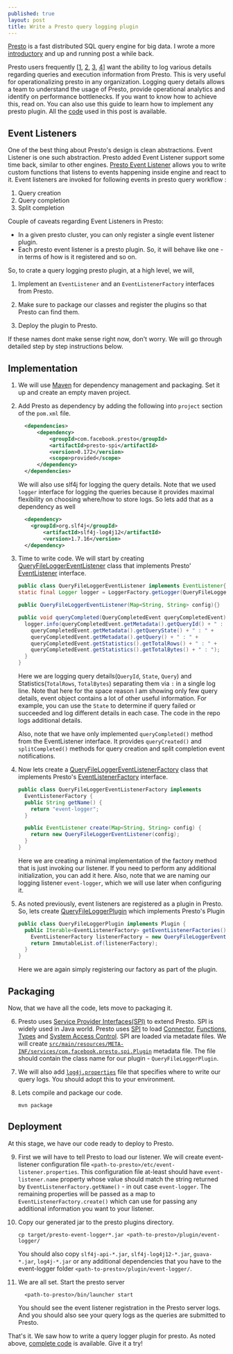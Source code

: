```yaml
---
published: true
layout: post
title: Write a Presto query logging plugin
---
```

[Presto](https://prestodb.io/) is a fast distributed SQL query engine for big data. I wrote a more [introductory](http://dharmeshkakadia.github.io/presto-hdinsight/) and up and running post a while back.

Presto users frequently [[1](https://stackoverflow.com/questions/47286733/logging-all-presto-queries), [2](https://groups.google.com/forum/#!topic/presto-users/9jV7iOfdqeY), [3](https://groups.google.com/forum/#!topic/presto-users/zN2DFnzy5bs), [4](https://groups.google.com/forum/#!topic/presto-users/i1aG5LO40SY)] want the ability to log various details regarding queries and execution information from Presto. This is very useful for operationalizing presto in any organization. Logging query details allows a team to understand the usage of Presto, provide operational analytics and identify on performance bottlenecks. If you want to know how to achieve this, read on. You can also use this guide to learn how to implement any presto plugin. All the [code](https://github.com/dharmeshkakadia/presto-event-logger) used in this post is available. 

## Event Listeners

One of the best thing about Presto's design is clean abstractions. Event Listener is one such abstraction. Presto added Event Listener support some time back, similar to other engines. [Presto Event Listener](https://prestodb.io/docs/current/develop/event-listener.html) allows you to write custom functions that listens to events happening inside engine and react to it. Event listeners are invoked for following events in presto query workflow :

1. Query creation
2. Query completion
3. Split completion

Couple of caveats regarding Event Listeners in Presto:

* In a given presto cluster, you can only register a single event listener plugin.
* Each presto event listener is a presto plugin. So, it will behave like one - in terms of how is it registered and so on. 

So, to crate a query logging presto plugin, at a high level, we will,

1. Implement an `EventListener` and an `EventListenerFactory` interfaces from Presto. 

2. Make sure to package our classes and register the plugins so that Presto can find them. 

3. Deploy the plugin to Presto.

If these names dont make sense right now, don't worry. We will go through detailed step by step instructions below.

## Implementation

1. We will use [Maven](https://maven.apache.org/) for dependency management and packaging. Set it up and create an empty maven project.

2. Add Presto as dependency by adding the following into `project` section of the `pom.xml` file.

    ```xml
      <dependencies>
          <dependency>
              <groupId>com.facebook.presto</groupId>
              <artifactId>presto-spi</artifactId>
              <version>0.172</version>
              <scope>provided</scope>
          </dependency>
      </dependencies>
    ```  

    We will also use slf4j for logging the query details. Note that we used `logger` interface for logging the queries because it provides maximal flexibility on choosing where/how to store logs. So lets add that as a dependency as well
  
    ```xml
      <dependency>
        <groupId>org.slf4j</groupId>
            <artifactId>slf4j-log4j12</artifactId>
            <version>1.7.16</version>
      </dependency>
    ```

3. Time to write code. We will start by creating [QueryFileLoggerEventListener](https://github.com/dharmeshkakadia/presto-event-logger/blob/master/src/main/java/QueryFileLoggerEventListener.java) class that implements Presto' [EventListener](https://github.com/prestodb/presto/blob/master/presto-spi/src/main/java/com/facebook/presto/spi/eventlistener/EventListener.java) interface. 

    ```java
    public class QueryFileLoggerEventListener implements EventListener{
    static final Logger logger = LoggerFactory.getLogger(QueryFileLoggerEventListener.class);

    public QueryFileLoggerEventListener(Map<String, String> config){}

    public void queryCompleted(QueryCompletedEvent queryCompletedEvent) {
      logger.info(queryCompletedEvent.getMetadata().getQueryId() + " : " +
        queryCompletedEvent.getMetadata().getQueryState() + " : " +
        queryCompletedEvent.getMetadata().getQuery() + " : " +
        queryCompletedEvent.getStatistics().getTotalRows() + " : " +
        queryCompletedEvent.getStatistics().getTotalBytes() + " : ");
      }
    }
    ```

    Here we are logging query details(`QueryId`, `State`, `Query`) and Statistics(`TotalRows`, `TotalBytes`) separating them via ` : ` in a single log line. Note that here for the space reason I am showing only few query details, event object contains a lot of other useful information. For example, you can use the `State` to determine if query failed or succeeded and log different details in each case. The code in the repo logs additional details.

    Also, note that we have only implemented `queryCompleted()` method from the EventListener interface. It provides `queryCreated()` and `splitCompleted()` methods for query creation and split completion event notifications.

4. Now lets create a [QueryFileLoggerEventListenerFactory](https://github.com/dharmeshkakadia/presto-event-logger/blob/master/src/main/java/QueryFileLoggerEventListenerFactory.java) class that implements Presto's [EventListenerFactory](https://github.com/prestodb/presto/blob/master/presto-spi/src/main/java/com/facebook/presto/spi/eventlistener/EventListenerFactory.java) interface.

    ```java
    public class QueryFileLoggerEventListenerFactory implements
      EventListenerFactory {
      public String getName() {
        return "event-logger";
      }

      public EventListener create(Map<String, String> config) {
        return new QueryFileLoggerEventListener(config);
      }
    }
    ```

    Here we are creating a minimal implementation of the factory method that is just invoking our listener. If you need to perform any additional initialization, you can add it here. Also, note that we are naming our logging listener `event-logger`, which we will use later when configuring it.

5. As noted previously, event listeners are registered as a plugin in Presto. So, lets create [QueryFileLoggerPlugin](https://github.com/dharmeshkakadia/presto-event-logger/blob/master/src/main/java/QueryFileLoggerPlugin.java) which implements Presto's Plugin

    ```java
    public class QueryFileLoggerPlugin implements Plugin {
      public Iterable<EventListenerFactory> getEventListenerFactories() {
        EventListenerFactory listenerFactory = new QueryFileLoggerEventListenerFactory();
        return ImmutableList.of(listenerFactory);
      }
    }
    ```

    Here we are again simply registering our factory as part of the plugin.

## Packaging

Now, that we have all the code, lets move to packaging it.
  
6. Presto uses [Service Provider Interfaces(SPI)](https://docs.oracle.com/javase/tutorial/sound/SPI-intro.html) to extend Presto. SPI is widely used in Java world. Presto uses [SPI](https://prestodb.io/docs/current/develop/spi-overview.html) to load [Connector](https://prestodb.io/docs/current/develop/connectors.html), [Functions](https://prestodb.io/docs/current/develop/functions.html), [Types](https://prestodb.io/docs/current/develop/types.html) and [System Access Control](https://prestodb.io/docs/current/develop/system-access-control.html). SPI are loaded via metadate files. We will create [`src/main/resources/META-INF/services/com.facebook.presto.spi.Plugin`](https://github.com/dharmeshkakadia/presto-event-logger/blob/master/src/main/resources/META-INF/services/com.facebook.presto.spi.Plugin) metadata file. The file should contain the class name for our plugin - `QueryFileLoggerPlugin`.

7. We will also add [`log4j.properties`](https://github.com/dharmeshkakadia/presto-event-logger/blob/master/src/main/resources/log4j.properties) file that specifies where to write our query logs. You should adopt this to your environment. 
  
8. Lets compile and package our code.
  
    ```shell
    mvn package
    ```

## Deployment

At this stage, we have our code ready to deploy to Presto. 

9. First we will have to tell Presto to load our listener. We will create event-listener configuration file `<path-to-presto>/etc/event-listener.properties`. This configuration file at-least should have `event-listener.name` property whose value should match the string returned by `EventListenerFactory.getName()` - in out case `event-logger`. The remaining properties will be passed as a map to `EventListenerFactory.create()` which can use for passing any additional information you want to your listener.

10. Copy our generated jar to the presto plugins directory.

    ```shell
    cp target/presto-event-logger*.jar <path-to-presto>/plugin/event-logger/
    ```
    
    You should also copy `slf4j-api-*.jar`, `slf4j-log4j12-*.jar`, `guava-*.jar`, `log4j-*.jar` or any additional dependencies that you have to the event-logger folder `<path-to-presto>/plugin/event-logger/`.

11. We are all set. Start the presto server

    ```shell
      <path-to-presto>/bin/launcher start  
    ```

    You should see the event listener registration in the Presto server logs. And you should also see your query logs as the queries are submitted to Presto.

That's it. We saw how to write a query logger plugin for presto. As noted above, [complete code](https://github.com/dharmeshkakadia/presto-event-logger) is available. Give it a try!